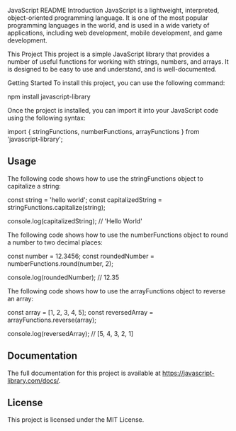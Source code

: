 JavaScript README
Introduction
JavaScript is a lightweight, interpreted, object-oriented programming language. It is one of the most popular programming languages in the world, and is used in a wide variety of applications, including web development, mobile development, and game development.

This Project
This project is a simple JavaScript library that provides a number of useful functions for working with strings, numbers, and arrays. It is designed to be easy to use and understand, and is well-documented.

Getting Started
To install this project, you can use the following command:

npm install javascript-library

Once the project is installed, you can import it into your JavaScript code using the following syntax:

import { stringFunctions, numberFunctions, arrayFunctions } from 'javascript-library';


## Usage

The following code shows how to use the stringFunctions object to capitalize a string:

const string = 'hello world';
const capitalizedString = stringFunctions.capitalize(string);

console.log(capitalizedString); // 'Hello World'

The following code shows how to use the numberFunctions object to round a number to two decimal places:

const number = 12.3456;
const roundedNumber = numberFunctions.round(number, 2);

console.log(roundedNumber); // 12.35


The following code shows how to use the arrayFunctions object to reverse an array:

const array = [1, 2, 3, 4, 5];
const reversedArray = arrayFunctions.reverse(array);

console.log(reversedArray); // [5, 4, 3, 2, 1]


## Documentation

The full documentation for this project is available at https://javascript-library.com/docs/.

## License

This project is licensed under the MIT License.
